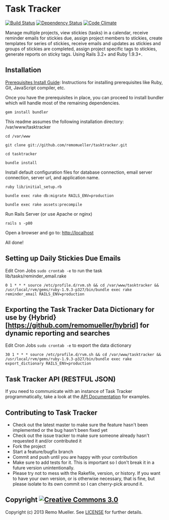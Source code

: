 # Task Tracker

[![Build Status](https://travis-ci.org/remomueller/tasktracker.png?branch=master)](https://travis-ci.org/remomueller/tasktracker)
[![Dependency Status](https://gemnasium.com/remomueller/tasktracker.png)](https://gemnasium.com/remomueller/tasktracker)
[![Code Climate](https://codeclimate.com/github/remomueller/tasktracker.png)](https://codeclimate.com/github/remomueller/tasktracker)

Manage multiple projects, view stickies (tasks) in a calendar, receive reminder emails for stickies due, assign project members to stickies, create templates for series of stickies, receive emails and updates as stickies and groups of stickies are completed, assign project specific tags to stickies, generate reports on sticky tags. Using Rails 3.2+ and Ruby 1.9.3+.

## Installation

[Prerequisites Install Guide](https://github.com/remomueller/documentation): Instructions for installing prerequisites like Ruby, Git, JavaScript compiler, etc.

Once you have the prerequisites in place, you can proceed to install bundler which will handle most of the remaining dependencies.

```console
gem install bundler
```

This readme assumes the following installation directory: /var/www/tasktracker

```console
cd /var/www

git clone git://github.com/remomueller/tasktracker.git

cd tasktracker

bundle install
```

Install default configuration files for database connection, email server connection, server url, and application name.

```console
ruby lib/initial_setup.rb

bundle exec rake db:migrate RAILS_ENV=production

bundle exec rake assets:precompile
```

Run Rails Server (or use Apache or nginx)

```console
rails s -p80
```

Open a browser and go to: [http://localhost](http://localhost)

All done!

## Setting up Daily Stickies Due Emails

Edit Cron Jobs `sudo crontab -e` to run the task lib/tasks/reminder_email.rake

```console
0 1 * * * source /etc/profile.d/rvm.sh && cd /var/www/tasktracker && /usr/local/rvm/gems/ruby-1.9.3-p327/bin/bundle exec rake reminder_email RAILS_ENV=production
```

## Exporting the Task Tracker Data Dictionary for use by {Hybrid}[https://github.com/remomueller/hybrid] for dynamic reporting and searches

Edit Cron Jobs `sudo crontab -e` to export the data dictionary

```console
30 1 * * * source /etc/profile.d/rvm.sh && cd /var/www/tasktracker && /usr/local/rvm/gems/ruby-1.9.3-p327/bin/bundle exec rake export_dictionary RAILS_ENV=production
```

## Task Tracker API (RESTFUL JSON)

If you need to communicate with an instance of Task Tracker programmatically, take a look at the [API Documentation](https://github.com/remomueller/tasktracker/blob/master/doc/API.rdoc) for examples.

## Contributing to Task Tracker

- Check out the latest master to make sure the feature hasn't been implemented or the bug hasn't been fixed yet
- Check out the issue tracker to make sure someone already hasn't requested it and/or contributed it
- Fork the project
- Start a feature/bugfix branch
- Commit and push until you are happy with your contribution
- Make sure to add tests for it. This is important so I don't break it in a future version unintentionally.
- Please try not to mess with the Rakefile, version, or history. If you want to have your own version, or is otherwise necessary, that is fine, but please isolate to its own commit so I can cherry-pick around it.

## Copyright [![Creative Commons 3.0](http://i.creativecommons.org/l/by-nc-sa/3.0/80x15.png)](http://creativecommons.org/licenses/by-nc-sa/3.0)

Copyright (c) 2013 Remo Mueller. See [LICENSE](https://github.com/remomueller/tasktracker/blob/master/LICENSE) for further details.

